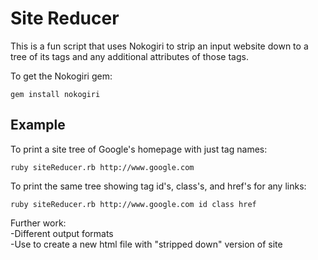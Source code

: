 Site Reducer
============

This is a fun script that uses Nokogiri to strip an input website down to a tree of its tags and any additional attributes of those tags.  

To get the Nokogiri gem:
```
gem install nokogiri
```

Example
-------
To print a site tree of Google's homepage with just tag names:
```
ruby siteReducer.rb http://www.google.com
```

To print the same tree showing tag id's, class's, and href's for any links:
```
ruby siteReducer.rb http://www.google.com id class href
```

Further work:  
-Different output formats  
-Use to create a new html file with "stripped down" version of site